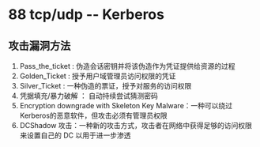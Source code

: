 # 88 tcp/udp -- Kerberos

## 攻击漏洞方法

1. Pass\_the\_ticket : 伪造会话密钥并将该伪造作为凭证提供给资源的过程
2. Golden\_Ticket : 授予用户域管理员访问权限的凭证
3. Silver\_Ticket : 一种伪造的票证，授予对服务的访问权限
4. 凭据填充/暴力破解 ： 自动持续尝试猜测密码
5. Encryption downgrade with Skeleton Key Malware：一种可以绕过Kerberos的恶意软件，但攻击必须有管理员权限
6. DCShadow 攻击：一种新的攻击方式，攻击者在网络中获得足够的访问权限来设置自己的 DC 以用于进一步渗透
